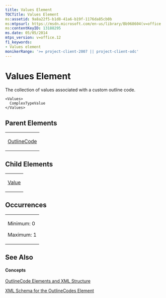 ```yaml
---
title: Values Element
TOCTitle: Values Element
ms:assetid: 9a8a22f5-b1d8-41a6-b19f-1176da85cb0b
ms:mtpsurl: https://msdn.microsoft.com/en-us/library/Bb968604(v=office.12)
ms:contentKeyID: 13188295
ms.date: 05/05/2014
mtps_version: v=office.12
f1_keywords:
- Values element
monikerRange: '>= project-client-2007 || project-client-odc'
---
```


# Values Element




The collection of values associated with a custom outline code.

    <Values>
      ComplexTypeValue
    </Values>

## Parent Elements

<table>
<colgroup>
<col style="width: 100%" />
</colgroup>
<tbody>
<tr class="odd">
<td><p><a href="bb968410(v=office.12).md">OutlineCode</a></p></td>
</tr>
</tbody>
</table>

## Child Elements

<table>
<colgroup>
<col style="width: 100%" />
</colgroup>
<tbody>
<tr class="odd">
<td><p><a href="bb968696(v=office.12).md">Value</a></p></td>
</tr>
</tbody>
</table>

## Occurrences

<table>
<colgroup>
<col style="width: 100%" />
</colgroup>
<tbody>
<tr class="odd">
<td><p>Minimum: 0</p>
<p>Maximum: 1</p></td>
</tr>
</tbody>
</table>

## See Also

#### Concepts

[OutlineCode Elements and XML Structure](outlinecode-elements-and-xml-structure.md)

[XML Schema for the OutlineCodes Element](xml-schema-for-the-outlinecodes-element.md)

